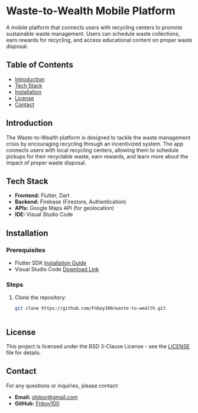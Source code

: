 # Waste-to-Wealth Mobile Platform

A mobile platform that connects users with recycling centers to promote sustainable waste management. Users can schedule waste collections, earn rewards for recycling, and access educational content on proper waste disposal.

## Table of Contents

- [Introduction](#introduction)
- [Tech Stack](#tech-stack)
- [Installation](#installation)
- [License](#license)
- [Contact](#contact)



## Introduction

The Waste-to-Wealth platform is designed to tackle the waste management crisis by encouraging recycling through an incentivized system. The app connects users with local recycling centers, allowing them to schedule pickups for their recyclable waste, earn rewards, and learn more about the impact of proper waste disposal.


## Tech Stack

- **Frontend:** Flutter, Dart
- **Backend:** Firebase (Firestore, Authentication)
- **APIs:** Google Maps API (for geolocation)
- **IDE:** Visual Studio Code


## Installation

### Prerequisites
- Flutter SDK [Installation Guide](https://flutter.dev/docs/get-started/install)
- Visual Studio Code [Download Link](https://code.visualstudio.com/Download)

### Steps
1. Clone the repository:
   ```bash
   git clone https://github.com/Fnboy100/waste-to-wealth.git



## License

This project is licensed under the BSD 3-Clause License - see the [LICENSE](LICENSE) file for details.



## Contact

For any questions or inquiries, please contact:

- **Email:** [ohibor@gmail.com](mailto:ohibor@gmail.com)
- **GitHub:** [Fnboy100](https://github.com/Fnboy100)



